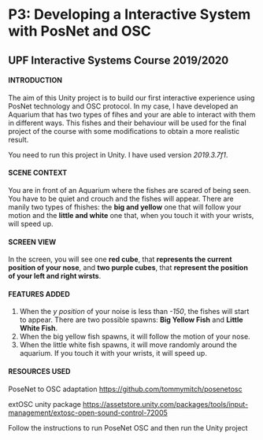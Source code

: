 # P3: Developing a Interactive System with PosNet and OSC
## UPF Interactive Systems Course 2019/2020

#### INTRODUCTION
The aim of this Unity project is to build our first interactive experience using PosNet technology and OSC protocol. In my case, I have developed an Aquarium that has two types of fihes and your are able to interact with them in different ways.
This fishes and their behaviour will be used for the final project of the course with some modifications to obtain a more realistic result.

You need to run this project in Unity. I have used version *2019.3.7f1*.
#### SCENE CONTEXT
You are in front of an Aquarium where the fishes are scared of being seen. You have to be quiet and crouch and the fishes will appear. There are manily two types of fhishes: the **big and yellow** one that will follow your motion and the **little and white** one that, when you touch it with your wrists, will speed up.
#### SCREEN VIEW
In the screen, you will see one **red cube**, that **represents the current position of your nose**, and **two purple cubes**, that **represent the position of your left and right wirsts**.
#### FEATURES ADDED
  1. When the *y position* of your noise is less than *-150*, the fishes will start to appear. There are two possible spawns: **Big          Yellow Fish** and **Little White Fish**.
  2. When the big yellow fish spawns, it will follow the motion of your nose.
  3. When the little white fish spawns, it will move randomly around the aquarium. If you touch it with your wrists, it will speed up.

#### RESOURCES USED
PoseNet to OSC adaptation
https://github.com/tommymitch/posenetosc 

extOSC unity package
https://assetstore.unity.com/packages/tools/input-management/extosc-open-sound-control-72005

Follow the instructions to run PoseNet OSC and then run the Unity project
